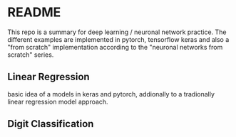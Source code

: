 # README

This repo is a summary for deep learning / neuronal network practice. 
The different examples are implemented in pytorch, tensorflow keras 
and also a "from scratch" implementation according to the "neuronal networks from scratch" series.

## Linear Regression
basic idea of a models in keras and pytorch, addionally to a tradionally linear regression model approach.

## Digit Classification
